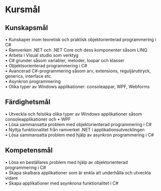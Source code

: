 # Kursmål
## Kunskapsmål
• Kunskaper inom teoretisk och praktisk objektorienterad programmering i C#  
• Ramverken .NET och .NET Core och dess komponenter såsom LINQ  
• Arbeta i Visual studio som verktyg  
• C# grunder såsom variabler, metoder, loopar och klasser  
• Objektsorienterad programmering i C#  
• Avancerad C#-programmering såsom arv, extensions, reguljäruttryck, generics, interface 
etc.  
• Asynkron programmering  
• Olika typer av Windows applikationer: consoleappar, WPF, Webforms 
## Färdighetsmål
• Utveckla och felsöka olika typer av Windows applikationer såsom consoleapplikationer och 
• WPF  
• Lösa sammansatta problem med objektorienterad programmering i C#  
• Nyttja funktionalitet från ramverket .NET i applikationsutvecklingen  
• Lösa sammansatta problem med hjälp av asynkron programmering i C#
## Kompetensmål
• Lösa en beställares problem med hjälp av objektorienterad programmering i C#  
• Skapa skalbara applikationer som är enkla att underhålla och utveckla vidare  
• Skapa applikationer med asynkrona funktionalitet i C#